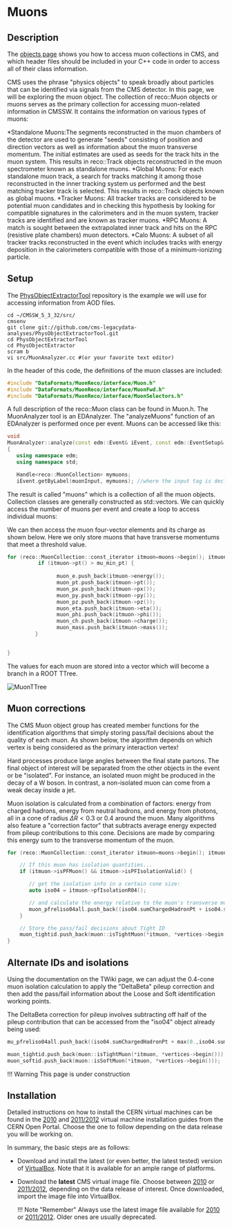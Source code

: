 #  Muons

## Description

The [objects page](../../objects.md) shows you how to access muon collections in CMS, and which header files should be included in your C++ code in order to access all of their class information.

CMS uses the phrase "physics objects" to speak broadly about particles that can be identified via
signals from the CMS detector. In this page, we will be exploring the muon object. The collection of reco::Muon objects or muons serves as the primary collection for accessing muon-related information in CMSSW. It contains the information on various types of muons:

*Standalone Muons:The segments reconstructed in the muon chambers of the detector are used to generate "seeds" consisting of position and direction vectors as well as information about the muon transverse momentum. The initial estimates are used as seeds for the track hits in the muon system. This results in reco::Track objects reconstructed in the muon spectrometer known as standalone muons. 
*Global Muons: For each standalone muon track, a search for tracks matching it among those reconstructed in the inner tracking system us performed and the best matching tracker track is selected. This results in reco::Track objects known as global muons.
*Tracker Muons: All tracker tracks are considered to be potential muon candidates and in checking this hypothesis by looking for compatible signatures in the calorimeters and in the muon system, tracker tracks are identified and are known as tracker muons.
*RPC Muons: A match is sought between the extrapolated inner track and hits on the RPC (resistive plate chambers) muon detectors.
*Calo Muons: A subset of all tracker tracks reconstructed in the event which includes tracks with energy deposition in the calorimeters compatible with those of a minimum-ionizing particle.

## Setup
The [PhysObjectExtractorTool](https://github.com/cms-legacydata-analyses/PhysObjectExtractorTool)
repository is the example we will use for accessing information from AOD files.

```
cd ~/CMSSW_5_3_32/src/
cmsenv
git clone git://github.com/cms-legacydata-analyses/PhysObjectExtractorTool.git 
cd PhysObjectExtractorTool
cd PhysObjectExtractor
scram b
vi src/MuonAnalyzer.cc #(or your favorite text editor)
```

In the header of this code, the definitions of the muon classes are included:

~~~ c++
#include "DataFormats/MuonReco/interface/Muon.h"
#include "DataFormats/MuonReco/interface/MuonFwd.h"
#include "DataFormats/MuonReco/interface/MuonSelectors.h"
~~~ 


A full description of the reco::Muon class can be found in Muon.h. The MuonAnalyzer tool is an EDAnalyzer.
The "analyzeMuons" function of an EDAnalyzer is performed once per event. Muons can be accessed like this:

~~~ c++
void
MuonAnalyzer::analyze(const edm::Event& iEvent, const edm::EventSetup& iSetup)
{
   using namespace edm;
   using namespace std;

   Handle<reco::MuonCollection> mymuons;
   iEvent.getByLabel(muonInput, mymuons); //where the input tag is declared in the EDAnalyzer
~~~ 

The result is called "muons" which is a collection of all the muon objects.
Collection classes are generally constructed as std::vectors. We can 
quickly access the number of muons per event and create a loop to access 
individual muons:

We can then access the muon four-vector elements and its charge as shown below. 
Here we only store muons that have transverse momentums that meet a threshold value.
~~~ c++
for (reco::MuonCollection::const_iterator itmuon=muons->begin(); itmuon!=muons->end(); ++itmuon){
          if (itmuon->pt() > mu_min_pt) {
         
        	    muon_e.push_back(itmuon->energy());
        	    muon_pt.push_back(itmuon->pt());
        	    muon_px.push_back(itmuon->px());
        	    muon_py.push_back(itmuon->py());
        	    muon_pz.push_back(itmuon->pz());
        	    muon_eta.push_back(itmuon->eta());
        	    muon_phi.push_back(itmuon->phi());
        	    muon_ch.push_back(itmuon->charge());
        	    muon_mass.push_back(itmuon->mass());
         }           
 

}
~~~

The values for each muon are stored into a vector which will become a branch in a ROOT TTree.

![MuonTTree](../../../../images/muonttree.png)

## Muon corrections

The CMS Muon object group has created member functions for the identification algorithms that simply
storing pass/fail decisions about the quality of each muon. As shown below, the algorithm depends
on which vertex is being considered as the primary interaction vertex!

Hard processes produce large angles between the final state partons. The final object of interest will be separated from 
the other objects in the event or be "isolated". For instance, an isolated muon might be produced in the decay of a W boson.
In contrast, a non-isolated muon can come from a weak decay inside a jet. 

Muon isolation is calculated from a combination of factors: energy from charged hadrons, energy from
neutral hadrons, and energy from photons, all in a cone of radius $\Delta R < 0.3$ or 0.4 around
the muon. Many algorithms also feature a "correction factor" that subtracts average energy expected
from pileup contributions to this cone. Decisions are made by comparing this energy sum to the
transverse momentum of the muon. 

~~~ c++
for (reco::MuonCollection::const_iterator itmuon=muons->begin(); itmuon!=muons->end(); ++itmuon){

    // If this muon has isolation quantities...
    if (itmuon->isPFMuon() && itmuon->isPFIsolationValid() {

       // get the isolation info in a certain cone size:
       auto iso04 = itmuon->pfIsolationR04();

       // and calculate the energy relative to the muon's transverse momentum
       muon_pfreliso04all.push_back((iso04.sumChargedHadronPt + iso04.sumNeutralHadronEt + iso04.sumPhotonEt)/itmuon->pt());
    }

    // Store the pass/fail decisions about Tight ID
    muon_tightid.push_back(muon::isTightMuon(*itmuon, *vertices->begin()));
}

~~~

## Alternate IDs and isolations

Using the documentation on the TWiki page, we can adjust the 0.4-cone muon isolation calculation
to apply the "DeltaBeta" pileup correction and then add the pass/fail information about the Loose 
and Soft identification working points.

The DeltaBeta correction for pileup involves subtracting off half of the pileup contribution
that can be accessed from the "iso04" object already being used:

~~~ c++
mu_pfreliso04all.push_back((iso04.sumChargedHadronPt + max(0.,iso04.sumNeutralHadronEt + iso04.sumPhotonEt- 0.5*iso04.sumPUPt))/itmuon->pt());
~~~

~~~ c++
muon_tightid.push_back(muon::isTightMuon(*itmuon, *vertices->begin()));
muon_softid.push_back(muon::isSoftMuon(*itmuon, *vertices->begin()));
~~~


!!! Warning
    This page is under construction

## Installation

Detailed instructions on how to install the CERN virtual machines can be found in the [2010](http://opendata.cern.ch/docs/cms-virtual-machine-2010) and [2011/2012](http://opendata.cern.ch/docs/cms-virtual-machine-2011) virtual machine installation guides from the CERN Open Portal.  Choose the one to follow depending on the data release you will be working on.

In summary, the basic steps are as follows:

- Download and install the latest (or even better, the latest tested) version of [VirtualBox](https://www.virtualbox.org/wiki/Downloads).  Note that it is available for an ample range of platforms.
- Download the **latest** CMS virtual image file.  Choose between [2010](http://opendata.cern.ch/docs/cms-virtual-machine-2010#downloading-and-creating-a-virtual-machine) or [2011/2012](http://opendata.cern.ch/docs/cms-virtual-machine-2011#downloading-and-creating-a-virtual-machine), depending on the data release of interest. Once downloaded, import the image file into VirtualBox.

    !!! Note "Remember"
        Always use the latest image file available for [2010](http://opendata.cern.ch/record/250) or [2011/2012](http://opendata.cern.ch/record/252). Older ones are usually deprecated.
